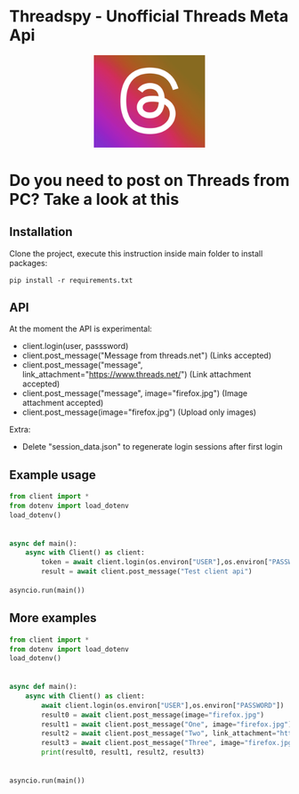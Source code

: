 # Threadspy - Unofficial Threads Meta Api

<p align="center">
  <img src=".github/cover.png" alt="cover" width="200px" />
</p>

# Do you need to post on Threads from PC? Take a look at this
## Installation
Clone the project, execute this instruction inside main folder to install packages:

```shell
pip install -r requirements.txt
```

## API
At the moment the API is experimental:
- client.login(user, passsword)
- client.post_message("Message from threads.net") (Links accepted)
- client.post_message("message", link_attachment="https://www.threads.net/") (Link attachment accepted)
- client.post_message("message",  image="firefox.jpg") (Image attachment accepted)
- client.post_message(image="firefox.jpg") (Upload only images)

Extra:
- Delete "session_data.json" to regenerate login sessions after first login

## Example usage

```python
from client import *
from dotenv import load_dotenv
load_dotenv()


async def main():
    async with Client() as client:
        token = await client.login(os.environ["USER"],os.environ["PASSWORD"])
        result = await client.post_message("Test client api")

asyncio.run(main())
```

## More examples

```python
from client import *
from dotenv import load_dotenv
load_dotenv()


async def main():
    async with Client() as client:
        await client.login(os.environ["USER"],os.environ["PASSWORD"])
        result0 = await client.post_message(image="firefox.jpg")
        result1 = await client.post_message("One", image="firefox.jpg")
        result2 = await client.post_message("Two", link_attachment="https://twitter.com")
        result3 = await client.post_message("Three", image="firefox.jpg", link_attachment="https://chrome.com")
        print(result0, result1, result2, result3)


asyncio.run(main())
```